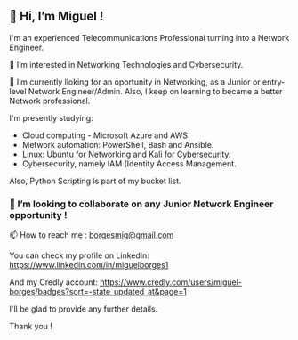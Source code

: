 <b><h2>👋 Hi, I’m Miguel !</h2></b>
 
 I'm an experienced Telecommunications Professional turning into a Network Engineer.

 👀 I’m interested in Networking Technologies and Cybersecurity.
 
 🌱 I’m currently lloking for an oportunity in Networking, as a Junior or entry-level Network Engineer/Admin.
 Also, I keep on learning to became a better Network professional.
 
I'm presently studying:</br> 
+ Cloud computing - Microsoft Azure and AWS.
+ Metwork automation: PowerShell, Bash and Ansible.
+ Linux: Ubuntu for Networking and Kali for Cybersecurity.
+ Cybersecurity, namely IAM (Identity Access Management.
 
 Also, Python Scripting is part of my bucket list.
 
 <h3>💞️ I’m looking to collaborate on any Junior Network Engineer opportunity !</h3>
 
📫 How to reach me :
borgesmig@gmail.com

You can check my profile on LinkedIn:
https://www.linkedin.com/in/miguelborges1

And my Credly account:
https://www.credly.com/users/miguel-borges/badges?sort=-state_updated_at&page=1

I'll be glad to provide any further details.

Thank you !
<!---
BorgesMig/BorgesMig is a ✨ special ✨ repository because its `README.md` (this file) appears on your GitHub profile.
You can click the Preview link to take a look at your changes.
--->
